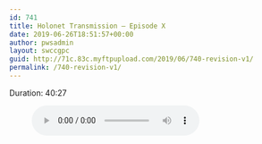 ```yaml
---
id: 741
title: Holonet Transmission – Episode X
date: 2019-06-26T18:51:57+00:00
author: pwsadmin
layout: swccgpc
guid: http://71c.83c.myftpupload.com/2019/06/740-revision-v1/
permalink: /740-revision-v1/
---
```

 

Duration: 40:27<figure class="wp-block-audio"><audio controls src="http://71c.83c.myftpupload.com/wp-content/uploads/2019/04/Holonet-Transmission-–-Episode-X.mp3"></audio></figure>